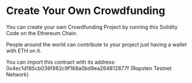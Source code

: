 # Create Your Own Crowdfunding
You can create your own Crowdfunding Project by running this Solidity Code on the Ethereum Chain.

People around the world can contribute to your project just having a wallet with ETH on it.

You can import this contract with its address: 0x4ec1d185cb036f862c9f168a0bd9ea264812877f (Ropsten Testnet Network)

